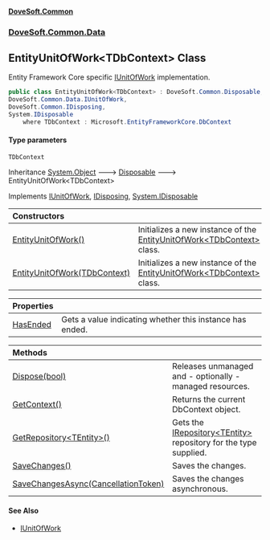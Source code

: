 #### [DoveSoft.Common](readme.md 'readme')
### [DoveSoft.Common.Data](DoveSoft_Common_Data.md 'DoveSoft.Common.Data')
## EntityUnitOfWork&lt;TDbContext&gt; Class
Entity Framework Core specific [IUnitOfWork](IUnitOfWork.md 'DoveSoft.Common.Data.IUnitOfWork') implementation.  
```csharp
public class EntityUnitOfWork<TDbContext> : DoveSoft.Common.Disposable,
DoveSoft.Common.Data.IUnitOfWork,
DoveSoft.Common.IDisposing,
System.IDisposable
    where TDbContext : Microsoft.EntityFrameworkCore.DbContext
```
#### Type parameters
<a name='DoveSoft_Common_Data_EntityUnitOfWork_TDbContext__TDbContext'></a>
`TDbContext`  
  

Inheritance [System.Object](https://docs.microsoft.com/en-us/dotnet/api/System.Object 'System.Object') &#129106; [Disposable](Disposable.md 'DoveSoft.Common.Disposable') &#129106; EntityUnitOfWork&lt;TDbContext&gt;  

Implements [IUnitOfWork](IUnitOfWork.md 'DoveSoft.Common.Data.IUnitOfWork'), [IDisposing](IDisposing.md 'DoveSoft.Common.IDisposing'), [System.IDisposable](https://docs.microsoft.com/en-us/dotnet/api/System.IDisposable 'System.IDisposable')  

| Constructors | |
| :--- | :--- |
| [EntityUnitOfWork()](EntityUnitOfWork_TDbContext__EntityUnitOfWork().md 'DoveSoft.Common.Data.EntityUnitOfWork&lt;TDbContext&gt;.EntityUnitOfWork()') | Initializes a new instance of the [EntityUnitOfWork&lt;TDbContext&gt;](EntityUnitOfWork_TDbContext_.md 'DoveSoft.Common.Data.EntityUnitOfWork&lt;TDbContext&gt;') class.<br/> |
| [EntityUnitOfWork(TDbContext)](EntityUnitOfWork_TDbContext___ctor_hqYiH_0ar5QmtK_dVkfmSg.md 'DoveSoft.Common.Data.EntityUnitOfWork&lt;TDbContext&gt;.EntityUnitOfWork(TDbContext)') | Initializes a new instance of the [EntityUnitOfWork&lt;TDbContext&gt;](EntityUnitOfWork_TDbContext_.md 'DoveSoft.Common.Data.EntityUnitOfWork&lt;TDbContext&gt;') class.<br/> |

| Properties | |
| :--- | :--- |
| [HasEnded](EntityUnitOfWork_TDbContext__HasEnded.md 'DoveSoft.Common.Data.EntityUnitOfWork&lt;TDbContext&gt;.HasEnded') | Gets a value indicating whether this instance has ended.<br/> |

| Methods | |
| :--- | :--- |
| [Dispose(bool)](EntityUnitOfWork_TDbContext__Dispose_f5AhucTTJHd5gQhdoceNEg.md 'DoveSoft.Common.Data.EntityUnitOfWork&lt;TDbContext&gt;.Dispose(bool)') | Releases unmanaged and - optionally - managed resources.<br/> |
| [GetContext()](EntityUnitOfWork_TDbContext__GetContext().md 'DoveSoft.Common.Data.EntityUnitOfWork&lt;TDbContext&gt;.GetContext()') | Returns the current DbContext object.<br/> |
| [GetRepository&lt;TEntity&gt;()](EntityUnitOfWork_TDbContext__GetRepository_TEntity_().md 'DoveSoft.Common.Data.EntityUnitOfWork&lt;TDbContext&gt;.GetRepository&lt;TEntity&gt;()') | Gets the [IRepository&lt;TEntity&gt;](IRepository_TEntity_.md 'DoveSoft.Common.Data.IRepository&lt;TEntity&gt;') repository for the type supplied.<br/> |
| [SaveChanges()](EntityUnitOfWork_TDbContext__SaveChanges().md 'DoveSoft.Common.Data.EntityUnitOfWork&lt;TDbContext&gt;.SaveChanges()') | Saves the changes.<br/> |
| [SaveChangesAsync(CancellationToken)](EntityUnitOfWork_TDbContext__SaveChangesAsync_E2zcMl1m_k7r__w7c6WT1w.md 'DoveSoft.Common.Data.EntityUnitOfWork&lt;TDbContext&gt;.SaveChangesAsync(System.Threading.CancellationToken)') | Saves the changes asynchronous.<br/> |
#### See Also
- [IUnitOfWork](IUnitOfWork.md 'DoveSoft.Common.Data.IUnitOfWork')
